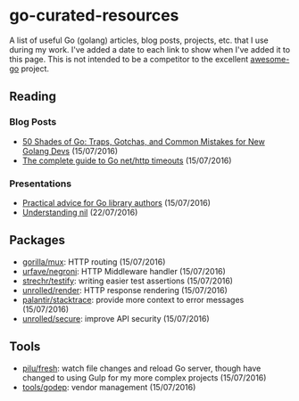 # go-curated-resources

A list of useful Go (golang) articles, blog posts, projects, etc. that I use during my work. I've added a date to each link to show when I've added it to this page. This is not intended to be a competitor to the excellent [awesome-go](https://github.com/avelino/awesome-go) project.

## Reading

### Blog Posts

* [50 Shades of Go: Traps, Gotchas, and Common Mistakes for New Golang Devs](http://devs.cloudimmunity.com/gotchas-and-common-mistakes-in-go-golang/) (15/07/2016)
* [The complete guide to Go net/http timeouts](https://blog.cloudflare.com/the-complete-guide-to-golang-net-http-timeouts/) (15/07/2016)

### Presentations

* [Practical advice for Go library authors](http://go-talks.appspot.com/github.com/cep21/go-talks/practical-advice-for-go-library-authors.slide#22) (15/07/2016)
* [Understanding nil](https://speakerdeck.com/campoy/understanding-nil) (22/07/2016)

## Packages

* [gorilla/mux](http://www.gorillatoolkit.org/pkg/mux): HTTP routing (15/07/2016)
* [urfave/negroni](https://github.com/urfave/negroni): HTTP Middleware handler (15/07/2016)
* [strechr/testify](https://github.com/stretchr/testify): writing easier test assertions (15/07/2016)
* [unrolled/render](https://github.com/unrolled/render): HTTP response rendering (15/07/2016)
* [palantir/stacktrace](https://github.com/palantir/stacktrace): provide more context to error messages (15/07/2016)
* [unrolled/secure](https://github.com/unrolled/secure): improve API security (15/07/2016)

## Tools

* [pilu/fresh](https://github.com/pilu/fresh): watch file changes and reload Go server, though have changed to using Gulp for my more complex projects (15/07/2016)
* [tools/godep](https://github.com/tools/godep): vendor management (15/07/2016)

